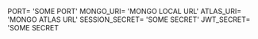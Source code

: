 PORT= 'SOME PORT'
MONGO_URI= 'MONGO LOCAL URL'
ATLAS_URI= 'MONGO ATLAS URL'
SESSION_SECRET= 'SOME SECRET'
JWT_SECRET= 'SOME SECRET